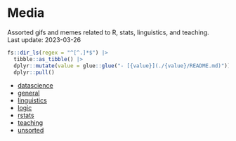 
# Media

Assorted gifs and memes related to R, stats, linguistics, and
teaching.  
Last update: 2023-03-26

``` r
fs::dir_ls(regex = "^[^.]*$") |>
  tibble::as_tibble() |>
  dplyr::mutate(value = glue::glue("- [{value}](./{value}/README.md)")) |>
  dplyr::pull()
```

- [datascience](./datascience/README.md)
- [general](./general/README.md)
- [linguistics](./linguistics/README.md)
- [logic](./logic/README.md)
- [rstats](./rstats/README.md)
- [teaching](./teaching/README.md)
- [unsorted](./unsorted/README.md)
